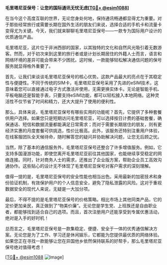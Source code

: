 **毛里塔尼亚保号：让您的国际通讯无忧无虑[[TG💪+ @esim1088](https://t.me/s/esim1088)]**

在当今这个高度互联的世界，无论您身处何地，保持通讯畅通都显得尤为重要。对于那些经常旅行或需要长期在国外生活的朋友们来说，选择合适的手机卡和流量卡变得尤为关键。今天，我们就来聊聊毛里塔尼亚保号——一款专为国际用户设计的优质通信产品。

毛里塔尼亚，这片位于非洲西部的国家，以其独特的文化和自然风光吸引着无数游客。然而，对于初次来到这里的旅行者或是计划长期居住的外籍人士而言，语言和网络环境的差异可能会带来不少困扰。这时候，一款能够轻松解决通信问题的保号服务就显得格外重要了。

首先，让我们来谈谈毛里塔尼亚保号的核心优势。这款产品最大的亮点在于其稳定性与便捷性。不同于传统的SIM卡，毛里塔尼亚保号采用了先进的eSIM技术，这意味着您可以直接通过电子方式激活并使用，无需更换实体卡。无论是智能手机、平板电脑还是智能手表，只要支持eSIM功能，都可以轻松接入本地网络。这种灵活性不仅节省了时间和精力，还大大提升了使用的便利性。

那么，具体来说，毛里塔尼亚保号有哪些实用的功能呢？首先，它提供了多种套餐供用户选择。如果您只是短期访问毛里塔尼亚，可以选择按日计费的基础套餐，确保通话、短信和数据流量都能满足日常需求；而对于需要长期居住的朋友，则有更经济实惠的月度套餐可供挑选，性价比极高。此外，该服务还特别注重用户体验，在线客服团队全天候待命，随时解答您的疑问并协助解决问题，让您无后顾之忧。

当然，除了基本的通信服务外，毛里塔尼亚保号还整合了许多增值服务。例如，它支持多国漫游功能，即使您离开毛里塔尼亚前往其他国家，也能继续享受稳定的网络连接。同时，针对商务人士的需求，还推出了企业版方案，帮助企业员工高效沟通协作。这些贴心的设计无不体现了毛里塔尼亚保号对客户需求的深刻理解。

值得一提的是，毛里塔尼亚保号的安全性能也相当出色。采用最新的加密技术和身份验证机制，有效保护用户的个人信息安全，避免了隐私泄露的风险。这对于重视数据安全的现代人来说，无疑是一大加分项。

最后，不得不提的是毛里塔尼亚保号的价格策略。相比市场上其他同类产品，它的定价更加亲民，真正做到了“物美价廉”。无论您是学生党、上班族还是自由职业者，都能够找到适合自己的选项。而且，首次注册用户还能享受到专属优惠活动，绝对是入手的好时机！

总而言之，毛里塔尼亚保号是一款集稳定、便捷、安全于一体的优秀通信解决方案。无论您是为了工作、学习还是休闲娱乐，它都能为您提供最优质的网络体验。如果您正在寻找一款能够让您在异国他乡依然保持联系的好帮手，那么毛里塔尼亚保号绝对值得考虑！

[[TG💪+ @esim1088](https://t.me/s/esim1088) ![Image](https://i.postimg.cc/4NQfJmqS/Snipaste-2025-05-13-00-14-12.png)]